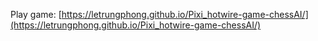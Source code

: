 Play game: [https://letrungphong.github.io/Pixi_hotwire-game-chessAI/](https://letrungphong.github.io/Pixi_hotwire-game-chessAI/)
